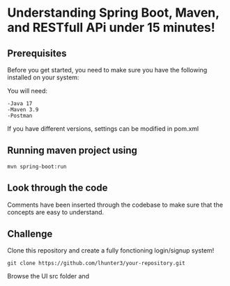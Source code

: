 # Understanding Spring Boot, Maven, and RESTfull APi under 15 minutes!


## Prerequisites
Before you get started, you need to make sure you have the following installed on your system:

You will need:

    -Java 17
    -Maven 3.9
    -Postman
    
If you have  different versions, settings can be modified in pom.xml


## Running maven project using

    mvn spring-boot:run 

## Look through the code

Comments have been inserted through the codebase to make sure that the concepts are easy to understand. 

## Challenge

Clone this repository and create a fully fonctioning login/signup system!

    git clone https://github.com/lhunter3/your-repository.git

Browse the UI src folder and


